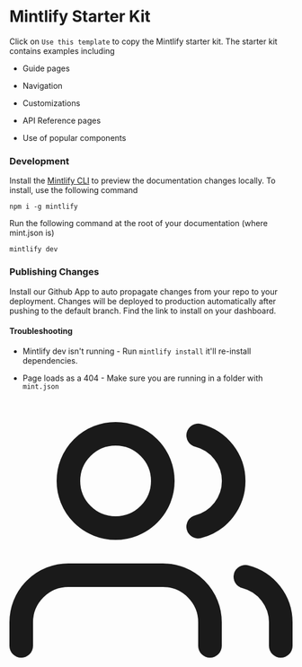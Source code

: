 # Mintlify Starter Kit

Click on `Use this template` to copy the Mintlify starter kit. The starter kit contains examples including

* Guide pages

* Navigation

* Customizations

* API Reference pages

* Use of popular components

### Development

Install the [Mintlify CLI](https://www.npmjs.com/package/mintlify) to preview the documentation changes locally. To install, use the following command

```
npm i -g mintlify
```

Run the following command at the root of your documentation (where mint.json is)

```
mintlify dev
```

### Publishing Changes

Install our Github App to auto propagate changes from your repo to your deployment. Changes will be deployed to production automatically after pushing to the default branch. Find the link to install on your dashboard.

#### Troubleshooting

* Mintlify dev isn't running - Run `mintlify install` it'll re-install dependencies.

* Page loads as a 404 - Make sure you are running in a folder with `mint.json`

<svg class="section-icon" viewBox="0 0 24 24" fill="none" stroke="currentColor" stroke-width="2" stroke-linecap="round" stroke-linejoin="round">
  <path d="M17 21v-2a4 4 0 0 0-4-4H5a4 4 0 0 0-4 4v2" />

  <circle cx="9" cy="7" r="4" />

  <path d="M23 21v-2a4 4 0 0 0-3-3.87" />

  <path d="M16 3.13a4 4 0 0 1 0 7.75" />
</svg>